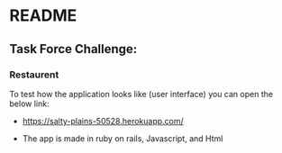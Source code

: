 # README

## Task Force Challenge:
### Restaurent

To test how the application looks like (user interface) you can open the below link:

* https://salty-plains-50528.herokuapp.com/

* The app is made in ruby on rails, Javascript, and Html
